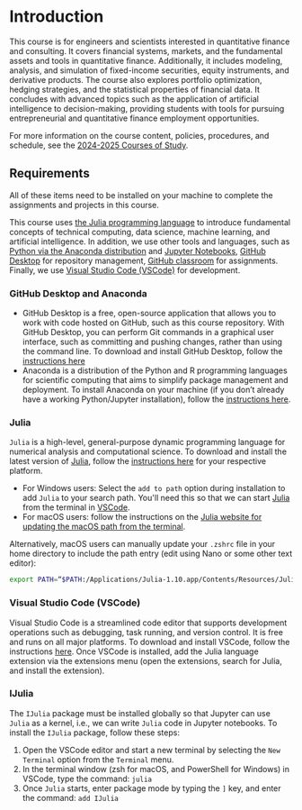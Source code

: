 # Introduction
This course is for engineers and scientists interested in quantitative finance and consulting. It covers financial systems, markets, and the fundamental assets and tools in quantitative finance. Additionally, it includes modeling, analysis, and simulation of fixed-income securities, equity instruments, and derivative products. The course also explores portfolio optimization, hedging strategies, and the statistical properties of financial data. It concludes with advanced topics such as the application of artificial intelligence to decision-making, providing students with tools for pursuing entrepreneurial and quantitative finance employment opportunities.

For more information on the course content, policies, procedures, and schedule, see the [2024-2025 Courses of Study](https://classes.cornell.edu/browse/roster/FA24/class/CHEME/5660).

## Requirements
All of these items need to be installed on your machine to complete the assignments and projects in this course.

This course uses [the Julia programming language](https://julialang.org/downloads/) to introduce fundamental concepts of technical computing, data science, machine learning, and artificial intelligence. 
In addition, we use other tools and languages, such as [Python via the Anaconda distribution](https://www.anaconda.com) and [Jupyter Notebooks](https://jupyter.org), [GitHub Desktop](https://desktop.github.com/) for repository management, [GitHub classroom](https://classroom.github.com) for assignments. Finally, we use [Visual Studio Code (VSCode)](https://code.visualstudio.com/download) for development. 

### GitHub Desktop and Anaconda
* GitHub Desktop is a free, open-source application that allows you to work with code hosted on GitHub, such as this course repository. With GitHub Desktop, you can perform Git commands in a graphical user interface, such as committing and pushing changes, rather than using the command line. To download and install GitHub Desktop, follow the [instructions here](https://desktop.github.com/)
* Anaconda is a distribution of the Python and R programming languages for scientific computing that aims to simplify package management and deployment. To install Anaconda on your machine (if you don’t already have a working Python/Jupyter installation), follow the [instructions here](https://www.anaconda.com/download). 

### Julia
`Julia` is a high-level, general-purpose dynamic programming language for numerical analysis and computational science. To download and install the latest version of [Julia](https://julialang.org/downloads/), follow the [instructions here](https://julialang.org/downloads/) for your respective platform.
* For Windows users: Select the `add to path` option during installation to add `Julia` to your search path. You'll need this so that we can start [Julia](https://julialang.org/downloads/) from the terminal in [VSCode](https://code.visualstudio.com/download).
* For macOS users: follow the instructions on the [Julia website for updating the macOS path from the terminal](https://julialang.org/downloads/platform/#optional_add_julia_to_path).

Alternatively, macOS users can manually update your `.zshrc` file in your home directory to include the path entry (edit using Nano or some other text editor): 
```zsh
export PATH=“$PATH:/Applications/Julia-1.10.app/Contents/Resources/Julia/bin”
```

### Visual Studio Code (VSCode)
Visual Studio Code is a streamlined code editor that supports development operations such as debugging, task running, and version control. It is free and runs on all major platforms. 
To download and install VSCode, follow the instructions [here](https://code.visualstudio.com/download). Once VSCode is installed, add the Julia language extension via the extensions menu (open the extensions, search for Julia, and install the extension). 

### IJulia
The `IJulia` package must be installed globally so that Jupyter can use `Julia` as a kernel, i.e., we can write `Julia` code in Jupyter notebooks. To install the `IJulia` package, follow these steps:
1. Open the VSCode editor and start a new terminal by selecting the `New Terminal` option from the `Terminal` menu.
1. In the terminal window (zsh for macOS, and PowerShell for Windows) in VSCode, type the command: `julia`
2. Once `Julia` starts, enter package mode by typing the `]` key, and enter the command: `add IJulia`
